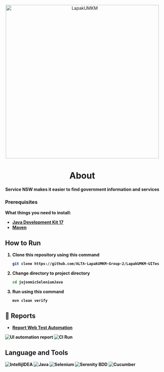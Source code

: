 <div align="center">
    <br>
        <img src="https://img001.prntscr.com/file/img001/e5-dcHB2Q_2jfbyR4Xy8bQ.png" alt="LapakUMKM" width="500px"/>

# About 

<strong>Service NSW makes it easier to find government information and services<strong>

</div>



### Prerequisites

What things you need to install:

- [Java Development Kit 17](https://www.oracle.com/java/technologies/javase/jdk17-archive-downloads.html) 
- [Maven](https://maven.apache.org/install.html)


## How to Run


1. Clone this repository using this command
   ```sh
   git clone https://github.com/ALTA-LapakUMKM-Group-2/LapakUMKM-UITesting.git
   ```
2. Change directory to project directory
   ```sh
   cd jojonmicSeleniumJava
   ```
3. Run using this command
   ```sh
   mvn clean verify
   ```

## 📝 Reports
- [Report Web Test Automation](https://648bc4b613f0871930cc6a39--deluxe-scone-0174fd.netlify.app/feature-overview.html)

![UI automation report](https://img001.prntscr.com/file/img001/LOV1kLoESyqIThjMpAXtQw.png)
![CI Run](https://img001.prntscr.com/file/img001/Yq5STVT2Q6KqSURto672ow.png)

    

## Language and Tools
![IntellijIDEA](https://img.shields.io/badge/IntelliJIDEA-000000.svg?style=for-the-badge&logo=intellij-idea&logoColor=white)
![Java](https://img.shields.io/badge/java-%23ED8B00.svg?style=for-the-badge&logo=java&logoColor=white)
![Selenium](https://img.shields.io/badge/-selenium-000000?style=for-the-badge&logoColor=black)
![Serenity BDD](https://img.shields.io/badge/-serenit%20ybdd-16a67a?style=for-the-badge&logoColor=black)
![Cucumber](https://img.shields.io/badge/-cucumber-4bc47b?style=for-the-badge&logoColor=black)
